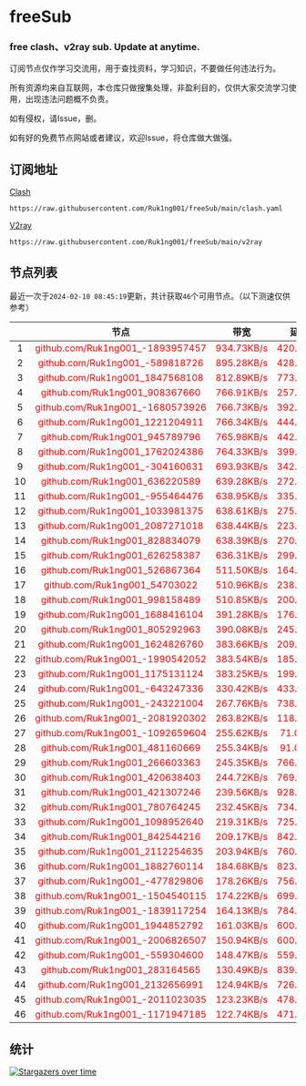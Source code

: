 # freeSub
### free clash、v2ray sub. Update at anytime.

订阅节点仅作学习交流用，用于查找资料，学习知识，不要做任何违法行为。

所有资源均来自互联网，本仓库只做搜集处理，非盈利目的，仅供大家交流学习使用，出现违法问题概不负责。

如有侵权，请Issue，删。

如有好的免费节点网站或者建议，欢迎Issue，将仓库做大做强。

## 订阅地址
[Clash](https://raw.githubusercontent.com/Ruk1ng001/freeSub/main/clash.yaml)
```
https://raw.githubusercontent.com/Ruk1ng001/freeSub/main/clash.yaml
```
[V2ray](https://raw.githubusercontent.com/Ruk1ng001/freeSub/main/v2ray)
```
https://raw.githubusercontent.com/Ruk1ng001/freeSub/main/v2ray
```

## 节点列表

最近一次于`2024-02-10 08:45:19`更新，共计获取`46`个可用节点。（以下测速仅供参考）

|  | 节点 | 带宽 | 延迟 |
|:-:|:--:|:--:|:--:|
 | 1 | <font color=red>github.com/Ruk1ng001_-1893957457</font> | <font color=red>934.73KB/s</font> | <font color=red>420.00ms</font> |
 | 2 | <font color=red>github.com/Ruk1ng001_-589818726</font> | <font color=red>895.28KB/s</font> | <font color=red>428.00ms</font> |
 | 3 | <font color=red>github.com/Ruk1ng001_1847568108</font> | <font color=red>812.89KB/s</font> | <font color=red>773.00ms</font> |
 | 4 | <font color=red>github.com/Ruk1ng001_908367660</font> | <font color=red>766.91KB/s</font> | <font color=red>257.00ms</font> |
 | 5 | <font color=red>github.com/Ruk1ng001_-1680573926</font> | <font color=red>766.73KB/s</font> | <font color=red>392.00ms</font> |
 | 6 | <font color=red>github.com/Ruk1ng001_1221204911</font> | <font color=red>766.34KB/s</font> | <font color=red>444.00ms</font> |
 | 7 | <font color=red>github.com/Ruk1ng001_945789796</font> | <font color=red>765.98KB/s</font> | <font color=red>442.00ms</font> |
 | 8 | <font color=red>github.com/Ruk1ng001_1762024386</font> | <font color=red>764.33KB/s</font> | <font color=red>399.00ms</font> |
 | 9 | <font color=red>github.com/Ruk1ng001_-304160631</font> | <font color=red>693.93KB/s</font> | <font color=red>342.00ms</font> |
 | 10 | <font color=red>github.com/Ruk1ng001_636220589</font> | <font color=red>639.28KB/s</font> | <font color=red>272.00ms</font> |
 | 11 | <font color=red>github.com/Ruk1ng001_-955464476</font> | <font color=red>638.95KB/s</font> | <font color=red>335.00ms</font> |
 | 12 | <font color=red>github.com/Ruk1ng001_1033981375</font> | <font color=red>638.61KB/s</font> | <font color=red>275.00ms</font> |
 | 13 | <font color=red>github.com/Ruk1ng001_2087271018</font> | <font color=red>638.44KB/s</font> | <font color=red>223.00ms</font> |
 | 14 | <font color=red>github.com/Ruk1ng001_828834079</font> | <font color=red>638.39KB/s</font> | <font color=red>270.00ms</font> |
 | 15 | <font color=red>github.com/Ruk1ng001_626258387</font> | <font color=red>636.31KB/s</font> | <font color=red>299.00ms</font> |
 | 16 | <font color=red>github.com/Ruk1ng001_526867364</font> | <font color=red>511.50KB/s</font> | <font color=red>164.00ms</font> |
 | 17 | <font color=red>github.com/Ruk1ng001_54703022</font> | <font color=red>510.96KB/s</font> | <font color=red>238.00ms</font> |
 | 18 | <font color=red>github.com/Ruk1ng001_998158489</font> | <font color=red>510.85KB/s</font> | <font color=red>200.00ms</font> |
 | 19 | <font color=red>github.com/Ruk1ng001_1688416104</font> | <font color=red>391.28KB/s</font> | <font color=red>176.00ms</font> |
 | 20 | <font color=red>github.com/Ruk1ng001_805292963</font> | <font color=red>390.08KB/s</font> | <font color=red>245.00ms</font> |
 | 21 | <font color=red>github.com/Ruk1ng001_1624826760</font> | <font color=red>383.66KB/s</font> | <font color=red>209.00ms</font> |
 | 22 | <font color=red>github.com/Ruk1ng001_-1990542052</font> | <font color=red>383.54KB/s</font> | <font color=red>185.00ms</font> |
 | 23 | <font color=red>github.com/Ruk1ng001_1175131124</font> | <font color=red>383.25KB/s</font> | <font color=red>199.00ms</font> |
 | 24 | <font color=red>github.com/Ruk1ng001_-643247336</font> | <font color=red>330.42KB/s</font> | <font color=red>433.00ms</font> |
 | 25 | <font color=red>github.com/Ruk1ng001_-243221004</font> | <font color=red>267.76KB/s</font> | <font color=red>738.00ms</font> |
 | 26 | <font color=red>github.com/Ruk1ng001_-2081920302</font> | <font color=red>263.82KB/s</font> | <font color=red>118.00ms</font> |
 | 27 | <font color=red>github.com/Ruk1ng001_-1092659604</font> | <font color=red>255.62KB/s</font> | <font color=red>71.00ms</font> |
 | 28 | <font color=red>github.com/Ruk1ng001_481160669</font> | <font color=red>255.34KB/s</font> | <font color=red>91.00ms</font> |
 | 29 | <font color=red>github.com/Ruk1ng001_266603363</font> | <font color=red>245.35KB/s</font> | <font color=red>766.00ms</font> |
 | 30 | <font color=red>github.com/Ruk1ng001_420638403</font> | <font color=red>244.72KB/s</font> | <font color=red>769.00ms</font> |
 | 31 | <font color=red>github.com/Ruk1ng001_421307246</font> | <font color=red>239.56KB/s</font> | <font color=red>928.00ms</font> |
 | 32 | <font color=red>github.com/Ruk1ng001_780764245</font> | <font color=red>232.45KB/s</font> | <font color=red>734.00ms</font> |
 | 33 | <font color=red>github.com/Ruk1ng001_1098952640</font> | <font color=red>219.31KB/s</font> | <font color=red>725.00ms</font> |
 | 34 | <font color=red>github.com/Ruk1ng001_842544216</font> | <font color=red>209.17KB/s</font> | <font color=red>842.00ms</font> |
 | 35 | <font color=red>github.com/Ruk1ng001_2112254635</font> | <font color=red>203.94KB/s</font> | <font color=red>760.00ms</font> |
 | 36 | <font color=red>github.com/Ruk1ng001_1882760114</font> | <font color=red>184.68KB/s</font> | <font color=red>823.00ms</font> |
 | 37 | <font color=red>github.com/Ruk1ng001_-477829806</font> | <font color=red>178.26KB/s</font> | <font color=red>756.00ms</font> |
 | 38 | <font color=red>github.com/Ruk1ng001_-1504540115</font> | <font color=red>174.22KB/s</font> | <font color=red>699.00ms</font> |
 | 39 | <font color=red>github.com/Ruk1ng001_-1839117254</font> | <font color=red>164.13KB/s</font> | <font color=red>784.00ms</font> |
 | 40 | <font color=red>github.com/Ruk1ng001_1944852792</font> | <font color=red>161.03KB/s</font> | <font color=red>600.00ms</font> |
 | 41 | <font color=red>github.com/Ruk1ng001_-2006826507</font> | <font color=red>150.94KB/s</font> | <font color=red>600.00ms</font> |
 | 42 | <font color=red>github.com/Ruk1ng001_-559304600</font> | <font color=red>148.47KB/s</font> | <font color=red>559.00ms</font> |
 | 43 | <font color=red>github.com/Ruk1ng001_283164565</font> | <font color=red>130.49KB/s</font> | <font color=red>839.00ms</font> |
 | 44 | <font color=red>github.com/Ruk1ng001_2132656991</font> | <font color=red>124.94KB/s</font> | <font color=red>726.00ms</font> |
 | 45 | <font color=red>github.com/Ruk1ng001_-2011023035</font> | <font color=red>123.23KB/s</font> | <font color=red>478.00ms</font> |
 | 46 | <font color=red>github.com/Ruk1ng001_-1171947185</font> | <font color=red>122.74KB/s</font> | <font color=red>471.00ms</font> |


## 统计

[![Stargazers over time](https://starchart.cc/Ruk1ng001/freeSub.svg)](https://starchart.cc/Ruk1ng001/freeSub)